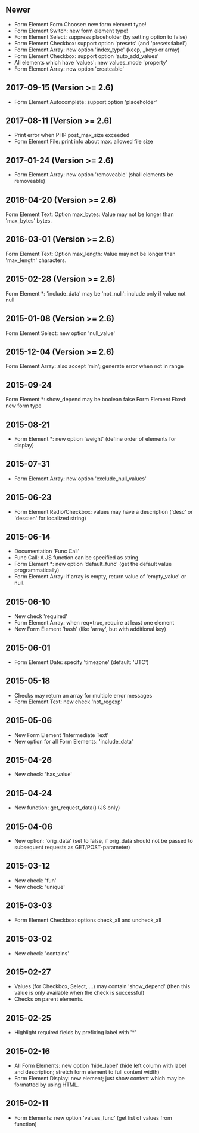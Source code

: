 Newer
-----
* Form Element Form Chooser: new form element type!
* Form Element Switch: new form element type!
* Form Element Select: suppress placeholder (by setting option to false)
* Form Element Checkbox: support option 'presets' (and 'presets:label')
* Form Element Array: new option 'index_type' (keep, _keys or array)
* Form Element Checkbox: support option 'auto_add_values'
* All elements which have 'values': new values_mode 'property'
* Form Element Array: new option 'createable'

2017-09-15 (Version >= 2.6)
---------------------------
* Form Element Autocomplete: support option 'placeholder'

2017-08-11 (Version >= 2.6)
---------------------------
* Print error when PHP post_max_size exceeded
* Form Element File: print info about max. allowed file size

2017-01-24 (Version >= 2.6)
---------------------------
* Form Element Array: new option 'removeable' (shall elements be removeable)

2016-04-20 (Version >= 2.6)
---------------------------
Form Element Text: Option max_bytes: Value may not be longer than 'max_bytes' bytes.

2016-03-01 (Version >= 2.6)
---------------------------
Form Element Text: Option max_length: Value may not be longer than 'max_length' characters.

2015-02-28 (Version >= 2.6)
---------------------------
Form Element *: 'include_data' may be 'not_null': include only if value not null

2015-01-08 (Version >= 2.6)
---------------------------
Form Element Select: new option 'null_value'

2015-12-04 (Version >= 2.6)
-------------------
Form Element Array: also accept 'min'; generate error when not in range

2015-09-24
----------
Form Element *: show_depend may be boolean false
Form Element Fixed: new form type

2015-08-21
----------
* Form Element *: new option 'weight' (define order of elements for display)

2015-07-31
----------
* Form Element Array: new option 'exclude_null_values'

2015-06-23
----------
* Form Element Radio/Checkbox: values may have a description ('desc' or 'desc:en' for localized string)

2015-06-14
----------
* Documentation 'Func Call'
* Func Call: A JS function can be specified as string.
* Form Element *: new option 'default_func' (get the default value programmatically)
* Form Element Array: if array is empty, return value of 'empty_value' or null.

2015-06-10
----------
* New check 'required'
* Form Element Array: when req=true, require at least one element
* New Form Element 'hash' (like 'array', but with additional key)

2015-06-01
----------
* Form Element Date: specify 'timezone' (default: 'UTC')

2015-05-18
----------
* Checks may return an array for multiple error messages
* Form Element Text: new check 'not_regexp'

2015-05-06
----------
* New Form Element 'Intermediate Text'
* New option for all Form Elements: 'include_data'

2015-04-26
----------
* New check: 'has_value'

2015-04-24
----------
* New function: get_request_data() (JS only)

2015-04-06
----------
* New option: 'orig_data' (set to false, if orig_data should not be passed to subsequent requests as GET/POST-parameter)

2015-03-12
----------
* New check: 'fun'
* New check: 'unique'

2015-03-03
----------
* Form Element Checkbox: options check_all and uncheck_all

2015-03-02
----------
* New check: 'contains'

2015-02-27
----------
* Values (for Checkbox, Select, ...) may contain 'show_depend' (then this value is only available when the check is successful)
* Checks on parent elements.

2015-02-25
----------
* Highlight required fields by prefixing label with '*'

2015-02-16
----------
* All Form Elements: new option 'hide_label' (hide left column with label and description; stretch form element to full content width)
* Form Element Display: new element; just show content which may be formatted by using HTML.

2015-02-11
----------
* Form Elements: new option 'values_func' (get list of values from function)
